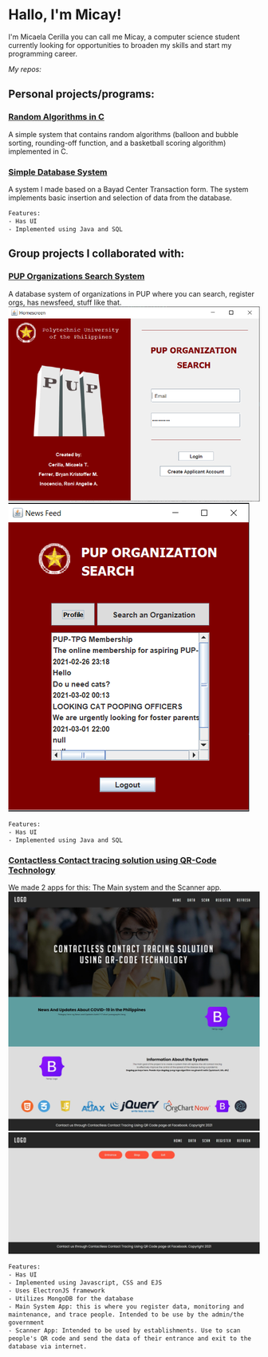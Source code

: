# Hallo, I'm Micay!
I'm Micaela Cerilla you can call me Micay, a computer science student currently looking for opportunities to broaden my skills and start my programming career. 

*My repos:*
## Personal projects/programs:
### [Random Algorithms in C](https://github.com/Mica56/Random-Algorithms-in-C)
 A simple system that contains random algorithms (balloon and bubble sorting, rounding-off function, and a basketball scoring algorithm) implemented in C.

### [Simple Database System](https://github.com/Mica56/Simple-DB-System)
 A system I made based on a Bayad Center Transaction form. The system implements basic insertion and selection of data from the database.
```
Features:
- Has UI
- Implemented using Java and SQL
```
## Group projects I collaborated with:
### [PUP Organizations Search System](https://github.com/Mica56/OOP-Project-PUP-OrgSearch)
 A database system of organizations in PUP where you can search, register orgs, has newsfeed, stuff like that.
 ![Img1](https://github.com/Mica56/Mica56.github.io/blob/main/images/orgsearch1.png)
 ![Img2](https://github.com/Mica56/Mica56.github.io/blob/main/images/orgsearch2.png)
```
Features:
- Has UI
- Implemented using Java and SQL
```
### [Contactless Contact tracing solution using QR-Code Technology](https://github.com/Mica56/CCTS)
 We made 2 apps for this: The Main system and the Scanner app.
 ![Img3](https://github.com/Mica56/Mica56.github.io/blob/main/images/240742352_363574398594415_1557189136392541776_n.jpg)
 ![Img4](https://github.com/Mica56/Mica56.github.io/blob/main/images/240738925_763746577714721_4837905605516149621_n.jpg)
 ```
Features:
- Has UI
- Implemented using Javascript, CSS and EJS
- Uses ElectronJS framework
- Utilizes MongoDB for the database
- Main System App: this is where you register data, monitoring and maintenance, and trace people. Intended to be use by the admin/the government
- Scanner App: Intended to be used by establishments. Use to scan people's QR code and send the data of their entrance and exit to the database via internet.
```
